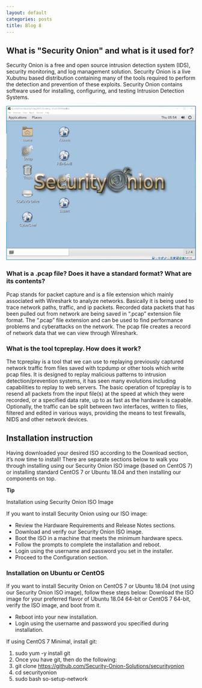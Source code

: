 ```yaml
---
layout: default
categories: posts
title: Blog 8
---
```


## What is "Security Onion" and what is it used for? 

Security Onion is a free and open source intrusion detection system (IDS), security monitoring, and log management solution. Security Onion is a live Xubutnu based distribution containing many of the tools required to perform the detection and prevention of these exploits. Security Onion contains software used for installing, configuring, and testing Intrusion Detection Systems.


![security-onion](https://raw.githubusercontent.com/sevak84/sb.github.io/master/docs/_images/security%20onion.PNG)


### What is a .pcap file? Does it have a standard format? What are its contents?
Pcap stands for packet capture and is a file extension which mainly associated with Wireshark to analyze networks. Basically it is being used to trace network paths, traffic, and ip packets. Recorded data packets that has been pulled out from network are being saved in “.pcap” extension file format. The “.pcap” file extension and can be used to find performance problems and cyberattacks on the network. The pcap file creates a record of network data that we can view through Wireshark.


### What is the tool tcpreplay. How does it work?
The tcpreplay is a tool that we can use to replaying previously captured network traffic from files saved with tcpdump or other tools which write pcap files. It is designed to replay malicious patterns to intrusion detection/prevention systems, it has seen many evolutions including capabilities to replay to web servers. The basic operation of tcpreplay is to resend all packets from the input file(s) at the speed at which they were recorded, or a specified data rate, up to as fast as the hardware is capable.
Optionally, the traffic can be split between two interfaces, written to files, filtered and edited in various ways, providing the means to test firewalls, NIDS and other network devices.

## Installation instruction 

Having downloaded your desired ISO according to the Download section, it’s now time to install! There are separate sections below to walk you through installing using our Security Onion ISO image (based on CentOS 7) or installing standard CentOS 7 or Ubuntu 18.04 and then installing our components on top.

**Tip**

Installation using Security Onion ISO Image

If you want to install Security Onion using our ISO image:

  -  Review the Hardware Requirements and Release Notes sections.
  -  Download and verify our Security Onion ISO image.
  -  Boot the ISO in a machine that meets the minimum hardware specs.
  -  Follow the prompts to complete the installation and reboot.
  -  Login using the username and password you set in the installer.
  -  Proceed to the Configuration section.

### Installation on Ubuntu or CentOS

If you want to install Security Onion on CentOS 7 or Ubuntu 18.04 (not using our Security Onion ISO image), follow these steps below: 
   Download the ISO image for your preferred flavor of Ubuntu 18.04 64-bit or CentOS 7 64-bit, verify the ISO image, and boot from it.
   
   - Reboot into your new installation.
   - Login using the username and password you specified during installation.

   If using CentOS 7 Minimal, install git:

   1. sudo yum -y install git
   2. Once you have git, then do the following:
   3. git clone https://github.com/Security-Onion-Solutions/securityonion
   4. cd securityonion
   5. sudo bash so-setup-network

